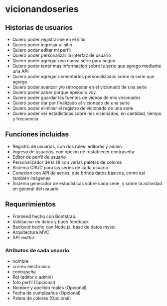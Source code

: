 # vicionandoseries
## Historias de usuarios
- Quiero poder registrarme en el sitio
- Quiero poder ingresar al sitio
- Quiero poder editar mi perfil
- Quiero poder personalizar la interfaz de usuario
- Quiero poder agregar una nueva serie para seguir
- Quiero poder tener mas informacion sobre la serie que agrego mediante una API
- Quiero poder agregar comentarios personalizados sobre la serie que agrego
- Quiero poder avanzar y/o retroceder en el vicionado de una serie
- Quiero poder saber porque episodio voy
- Quiero poder guardar las fuentes de videos de mis vicionados
- Quiero poder dar por finalizado el vicionado de una serie
- Quiero poder eliminar el registro de vicionado de una serie
- Quiero poder ver estadisticas sobre mis vicionados, en cantidad, tiempo y frecuencia
  
## Funciones incluidas
- Registro de usuarios, con dos roles: editores y admin
- Ingreso de usuarios, con opcion de restablecer contraseña
- Editor de perfil de usuario
- Personalizador de la UI con varias paletas de colores
- Sistema CRUD para las series de cada usuario
- Conexion con API de series, que brinda datos basicos, como así también imágenes
- Sistema generador de estadísticas sobre cada serie, y sobre la actividad en general del usuario

## Requerimientos
- Frontend hecho con Bootstrap.
- Validacion de datos y buen feedback
- Backend hecho con Node.js, base de datos mysql
- Arquitectura MVC
- API restful
  
### Atributos de cada usuario
- nombre
- correo electronico
- contraseña
- Rol (editor o admin)
- foto perfil (Opcional)
- Nombre y apellido reales (Opcional)
- Fecha de cumpleaños (Opcional)
- Paleta de colores (Opcional)